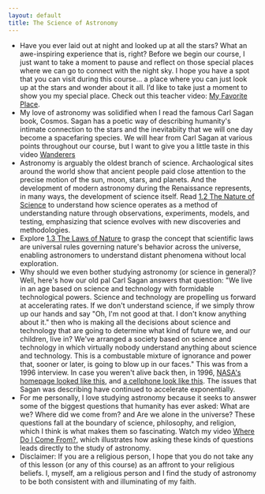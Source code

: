 ```yaml
---
layout: default
title: The Science of Astronomy
---
```


- Have you ever laid out at night and looked up at all the stars? What an awe-inspiring experience that is, right? Before we begin our course, I just want to take a moment to pause and reflect on those special places where we can go to connect with the night sky. I hope you have a spot that you can visit during this course… a place where you can just look up at the stars and wonder about it all. I’d like to take just a moment to show you my special place. Check out this teacher video: [My Favorite Place](https://www.youtube.com/watch?v=8IC8ohsuw_w).
- My love of astronomy was solidified when I read the famous Carl Sagan book, Cosmos. Sagan has a poetic way of describing humanity's intimate connection to the stars and the inevitabiity that we will one day become a spacefaring species. We will hear from Carl Sagan at various points throughout our course, but I want to give you a little taste in this video [Wanderers](https://youtu.be/YH3c1QZzRK4?si=xIPim-ZRBmsmhs2h)
- Astronomy is arguably the oldest branch of science. Archaological sites around the world show that ancient people paid close attention to the precise motion of the sun, moon, stars, and planets. And the development of modern astronomy during the Renaissance represents, in many ways, the development of science itself. Read [1.2 The Nature of Science](https://openstax.org/books/astronomy-2e/pages/1-2-the-nature-of-science) to understand how science operates as a method of understanding nature through observations, experiments, models, and testing, emphasizing that science evolves with new discoveries and methodologies.
- Explore [1.3 The Laws of Nature](https://openstax.org/books/astronomy-2e/pages/1-2-the-laws-of-nature) to grasp the concept that scientific laws are universal rules governing nature's behavior across the universe, enabling astronomers to understand distant phenomena without local exploration.
- Why should we even bother studying astronomy (or science in general)? Well, here's how our old pal Carl Sagan answers that question: "We live in an age based on science and technology with formidable technological powers. Science and technology are propelling us forward at accelerating rates. If we don't understand science, if we simply throw up our hands and say "Oh, I'm not good at that. I don't know anything about it." then who is making all the decisions about science and technology that are going to determine what kind of future we, and our children, live in? We've arranged a society based on science and technology in which virtually nobody understand anything about science and technology. This is a combustable mixture of ignorance and power that, sooner or later, is going to blow up in our faces." This was from a 1996 interview. In case you weren't alive back then, in 1996, [NASA's homepage looked like this](https://storage.googleapis.com/avh-lessons/nasa-1996.png), and [a cellphone look like this](https://storage.googleapis.com/avh-lessons/cellphone-1996.png). The issues that Sagan was describing have continued to accelerate exponentially. 
- For me personally, I love studying astronomy because it seeks to answer some of the biggest questions that humanity has ever asked: What are we? Where did we come from? and Are we alone in the universe? These questions fall at the boundary of science, philosophy, and religion, which I think is what makes them so fascinating. Watch my video [Where Do I Come From?](https://www.youtube.com/watch?v=qEOF3-Tzq-A), which illustrates how asking these kinds of questions leads directly to the study of astronomy.
- Disclaimer: If you are a religious person, I hope that you do not take any of this lesson (or any of this course) as an affront to your religious beliefs. I, myself, am a religious person and I find the study of astronomy to be both consistent with and illuminating of my faith.
